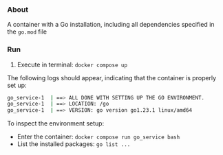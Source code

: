 ### About
A container with a Go installation, including all dependencies specified in the `go.mod` file

### Run
1. Execute in terminal: `docker compose up`

The following logs should appear, indicating that the container is properly set up:

```bash
go_service-1  | ==> ALL DONE WITH SETTING UP THE GO ENVIRONMENT.
go_service-1  | ==> LOCATION: /go
go_service-1  | ==> VERSION: go version go1.23.1 linux/amd64
```

To inspect the environment setup:

* Enter the container: `docker compose run go_service bash`
* List the installed packages: `go list ...`